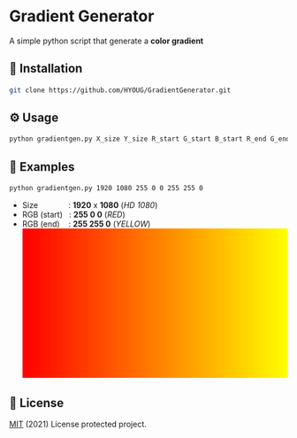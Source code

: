 # Gradient Generator
A simple python script that generate a **color gradient**

## 💾 Installation

```bash
git clone https://github.com/HYOUG/GradientGenerator.git
```

## ⚙️ Usage
```bash
python gradientgen.py X_size Y_size R_start G_start B_start R_end G_end B_end
```

## 📌 Examples
```bash
python gradientgen.py 1920 1080 255 0 0 255 255 0
```
- Size &nbsp;&nbsp;&nbsp;&nbsp; &nbsp;&nbsp;&nbsp;&nbsp;&nbsp;&nbsp;&nbsp; : **1920** x **1080** (*HD 1080*)
- RGB (start) &nbsp; : **255 0 0** (*RED*)
- RGB (end) &nbsp;&nbsp; : **255 255 0** (*YELLOW*)  
![A generated color gradient](https://github.com/HYOUG/GradientGenerator/blob/main/examples/gradient_3.png?raw=true)

## 📜 License
[MIT](https://choosealicense.com/licenses/mit/) (2021) License protected project.
